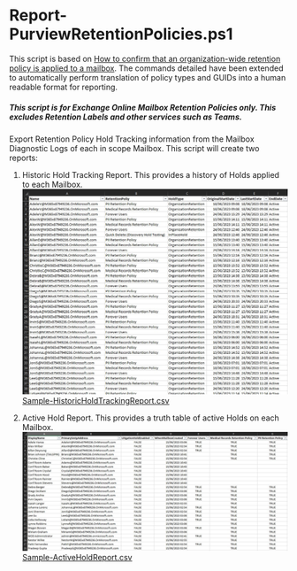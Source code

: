 # Report-PurviewRetentionPolicies.ps1
This script is based on [How to confirm that an organization-wide retention policy is applied to a mailbox](https://learn.microsoft.com/en-us/microsoft-365/compliance/ediscovery-identify-a-hold-on-an-exchange-online-mailbox?view=o365-worldwide#how-to-confirm-that-an-organization-wide-retention-policy-is-applied-to-a-mailbox). The commands detailed have been extended to automatically perform translation of policy types and GUIDs into a human readable format for reporting. 
##### This script is for Exchange Online Mailbox Retention Policies only. This excludes Retention Labels and other services such as Teams. 

Export Retention Policy Hold Tracking information from the Mailbox Diagnostic Logs of each in scope Mailbox. 
This script will create two reports:<br /> 
1.	Historic Hold Tracking Report. This provides a history of Holds applied to each Mailbox.<br />
![HistoricHoldTrackingReport](https://github.com/jfrmilner/PowerShell-Microsoft365/blob/master/Scripts/Security%20and%20Compliance/Report-PurviewRetentionPolicies/Images/HistoricHoldTrackingReport.jpg)
[Sample-HistoricHoldTrackingReport.csv](https://github.com/jfrmilner/PowerShell-Microsoft365/blob/master/Scripts/Security%20and%20Compliance/Report-PurviewRetentionPolicies/Sample/HistoricHoldTrackingReport.csv)

2.	Active Hold Report. This provides a truth table of active Holds on each Mailbox.
![ActiveHoldReport](https://github.com/jfrmilner/PowerShell-Microsoft365/blob/master/Scripts/Security%20and%20Compliance/Report-PurviewRetentionPolicies/Images/ActiveHoldReport.jpg)
[Sample-ActiveHoldReport.csv](https://github.com/jfrmilner/PowerShell-Microsoft365/blob/master/Scripts/Security%20and%20Compliance/Report-PurviewRetentionPolicies/Sample/ActiveHoldReport.csv)

